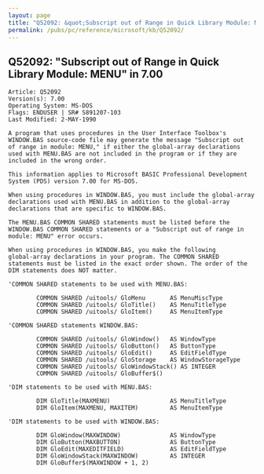 ```yaml
---
layout: page
title: "Q52092: &quot;Subscript out of Range in Quick Library Module: MENU&quot; in 7.00"
permalink: /pubs/pc/reference/microsoft/kb/Q52092/
---
```


## Q52092: &quot;Subscript out of Range in Quick Library Module: MENU&quot; in 7.00

	Article: Q52092
	Version(s): 7.00
	Operating System: MS-DOS
	Flags: ENDUSER | SR# S891207-103
	Last Modified: 2-MAY-1990
	
	A program that uses procedures in the User Interface Toolbox's
	WINDOW.BAS source-code file may generate the message "Subscript out
	of range in module: MENU," if either the global-array declarations
	used with MENU.BAS are not included in the program or if they are
	included in the wrong order.
	
	This information applies to Microsoft BASIC Professional Development
	System (PDS) version 7.00 for MS-DOS.
	
	When using procedures in WINDOW.BAS, you must include the global-array
	declarations used with MENU.BAS in addition to the global-array
	declarations that are specific to WINDOW.BAS.
	
	The MENU.BAS COMMON SHARED statements must be listed before the
	WINDOW.BAS COMMON SHARED statements or a "Subscript out of range in
	module: MENU" error occurs.
	
	When using procedures in WINDOW.BAS, you make the following
	global-array declarations in your program. The COMMON SHARED
	statements must be listed in the exact order shown. The order of the
	DIM statements does NOT matter.
	
	'COMMON SHARED statements to be used with MENU.BAS:
	
	        COMMON SHARED /uitools/ GloMenu       AS MenuMiscType
	        COMMON SHARED /uitools/ GloTitle()    AS MenuTitleType
	        COMMON SHARED /uitools/ GloItem()     AS MenuItemType
	
	'COMMON SHARED statements WINDOW.BAS:
	
	        COMMON SHARED /uitools/ GloWindow()   AS WindowType
	        COMMON SHARED /uitools/ GloButton()   AS ButtonType
	        COMMON SHARED /uitools/ GloEdit()     AS EditFieldType
	        COMMON SHARED /uitools/ GloStorage    AS WindowStorageType
	        COMMON SHARED /uitools/ GloWindowStack() AS INTEGER
	        COMMON SHARED /uitools/ GloBuffer$()
	
	'DIM statements to be used with MENU.BAS:
	
	        DIM GloTitle(MAXMENU)                 AS MenuTitleType
	        DIM GloItem(MAXMENU, MAXITEM)         AS MenuItemType
	
	'DIM statements to be used with WINDOW.BAS:
	
	        DIM GloWindow(MAXWINDOW)              AS WindowType
	        DIM GloButton(MAXBUTTON)              AS ButtonType
	        DIM GloEdit(MAXEDITFIELD)             AS EditFieldType
	        DIM GloWindowStack(MAXWINDOW)         AS INTEGER
	        DIM GloBuffer$(MAXWINDOW + 1, 2)
